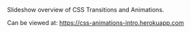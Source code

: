 Slideshow overview of CSS Transitions and Animations.

Can be viewed at: https://css-animations-intro.herokuapp.com
